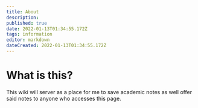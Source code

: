 ```yaml
---
title: About
description: 
published: true
date: 2022-01-13T01:34:55.172Z
tags: information
editor: markdown
dateCreated: 2022-01-13T01:34:55.172Z
---
```




# What is this?
This wiki will server as a place for me to save academic notes as well offer said notes to anyone who accesses this page.

